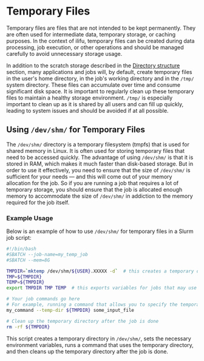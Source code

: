 # Temporary Files

Temporary files are files that are not intended to be kept permanently. They are often used for intermediate data, temporary storage, or caching purposes. In the context of ilifu, temporary files can be created during data processing, job execution, or other operations and should be managed carefully to avoid unnecessary storage usage.

In addition to the scratch storage described in the [Directory structure](data/directory_structure.md#scratch-storage) section, many applications and jobs will, by default, create temporary files in the user's home directory, in the job's working directory and in the `/tmp/` system directory. These files can accumulate over time and consume significant disk space. It is important to regularly clean up these temporary files to maintain a healthy storage environment. `/tmp/` is especially important to clean up as it is shared by all users and can fill up quickly, leading to system issues and should be avoided if at all possible.

## Using `/dev/shm/` for Temporary Files
The `/dev/shm/` directory is a temporary filesystem (tmpfs) that is used for shared memory in Linux. It is often used for storing temporary files that need to be accessed quickly. The advantage of using `/dev/shm/` is that it is stored in RAM, which makes it much faster than disk-based storage. But in order to use it effectively, you need to ensure that the size of `/dev/shm/` is sufficient for your needs — and this will come out of your memory allocation for the job. So if you are running a job that requires a lot of temporary storage, you should ensure that the job is allocated enough memory to accommodate the size of `/dev/shm/` in addiction to the memory required for the job itself.

### Example Usage
Below is an example of how to use `/dev/shm/` for temporary files in a Slurm job script:

```bash
#!/bin/bash
#SBATCH --job-name=my_temp_job
#SBATCH --mem=8G

TMPDIR=`mktemp /dev/shm/${USER}.XXXXX -d`  # this creates a temporary directory in /dev/shm and stores the path in TEMPDIR
TMP=${TMPDIR}
TEMP=${TMPDIR}
export TMPDIR TMP TEMP  # this exports variables for jobs that may use them

# Your job commands go here
# For example, running a command that allows you to specify the temporary directory
my_command --temp-dir ${TMPDIR} some_input_file

# Clean up the temporary directory after the job is done
rm -rf ${TMPDIR}
```

This script creates a temporary directory in `/dev/shm/`, sets the necessary environment variables, runs a command that uses the temporary directory, and then cleans up the temporary directory after the job is done.

